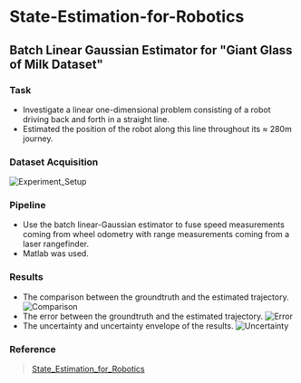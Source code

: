 # State-Estimation-for-Robotics

## Batch Linear Gaussian Estimator for "Giant Glass of Milk Dataset"
### Task 
- Investigate a linear one-dimensional problem consisting of a robot driving back and forth in a straight line. 
- Estimated the position of the robot along this line throughout its ≈ 280m journey. 

### Dataset Acquisition
![Experiment_Setup](https://github.com/Vincentive1232/State-Estimation-for-Robotics/blob/Batch_Linear-Gaussian_Estimator/exercise_2_plot/f3bab0bf39901312e9cc858d7acc672.png)

### Pipeline
- Use the batch linear-Gaussian estimator to fuse speed measurements coming from wheel odometry with range measurements coming from a laser rangefinder.
- Matlab was used.

### Results
- The comparison between the groundtruth and the estimated trajectory. ![Comparison](https://github.com/Vincentive1232/State-Estimation-for-Robotics/blob/Batch_Linear-Gaussian_Estimator/exercise_2_plot/1.jpg)
- The error between the groundtruth and the estimated trajectory. ![Error](https://github.com/Vincentive1232/State-Estimation-for-Robotics/blob/Batch_Linear-Gaussian_Estimator/exercise_2_plot/2.jpg)
- The uncertainty and uncertainty envelope of the results. ![Uncertainty](https://github.com/Vincentive1232/State-Estimation-for-Robotics/blob/Batch_Linear-Gaussian_Estimator/exercise_2_plot/3.jpg)

### Reference
> [State_Estimation_for_Robotics](http://asrl.utias.utoronto.ca/~tdb/bib/barfoot_ser24.pdf)